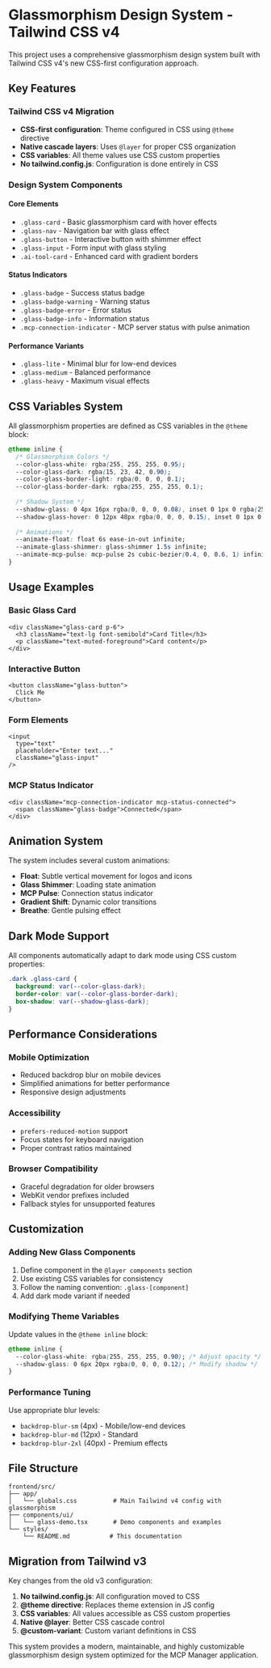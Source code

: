 # Glassmorphism Design System - Tailwind CSS v4

This project uses a comprehensive glassmorphism design system built with Tailwind CSS v4's new CSS-first configuration approach.

## Key Features

### Tailwind CSS v4 Migration
- **CSS-first configuration**: Theme configured in CSS using `@theme` directive
- **Native cascade layers**: Uses `@layer` for proper CSS organization
- **CSS variables**: All theme values use CSS custom properties
- **No tailwind.config.js**: Configuration is done entirely in CSS

### Design System Components

#### Core Elements
- `.glass-card` - Basic glassmorphism card with hover effects
- `.glass-nav` - Navigation bar with glass effect
- `.glass-button` - Interactive button with shimmer effect
- `.glass-input` - Form input with glass styling
- `.ai-tool-card` - Enhanced card with gradient borders

#### Status Indicators
- `.glass-badge` - Success status badge
- `.glass-badge-warning` - Warning status
- `.glass-badge-error` - Error status
- `.glass-badge-info` - Information status
- `.mcp-connection-indicator` - MCP server status with pulse animation

#### Performance Variants
- `.glass-lite` - Minimal blur for low-end devices
- `.glass-medium` - Balanced performance
- `.glass-heavy` - Maximum visual effects

## CSS Variables System

All glassmorphism properties are defined as CSS variables in the `@theme` block:

```css
@theme inline {
  /* Glassmorphism Colors */
  --color-glass-white: rgba(255, 255, 255, 0.95);
  --color-glass-dark: rgba(15, 23, 42, 0.90);
  --color-glass-border-light: rgba(0, 0, 0, 0.1);
  --color-glass-border-dark: rgba(255, 255, 255, 0.1);
  
  /* Shadow System */
  --shadow-glass: 0 4px 16px rgba(0, 0, 0, 0.08), inset 0 1px 0 rgba(255, 255, 255, 0.8);
  --shadow-glass-hover: 0 12px 48px rgba(0, 0, 0, 0.15), inset 0 1px 0 rgba(255, 255, 255, 0.5);
  
  /* Animations */
  --animate-float: float 6s ease-in-out infinite;
  --animate-glass-shimmer: glass-shimmer 1.5s infinite;
  --animate-mcp-pulse: mcp-pulse 2s cubic-bezier(0.4, 0, 0.6, 1) infinite;
}
```

## Usage Examples

### Basic Glass Card
```tsx
<div className="glass-card p-6">
  <h3 className="text-lg font-semibold">Card Title</h3>
  <p className="text-muted-foreground">Card content</p>
</div>
```

### Interactive Button
```tsx
<button className="glass-button">
  Click Me
</button>
```

### Form Elements
```tsx
<input 
  type="text" 
  placeholder="Enter text..."
  className="glass-input"
/>
```

### MCP Status Indicator
```tsx
<div className="mcp-connection-indicator mcp-status-connected">
  <span className="glass-badge">Connected</span>
</div>
```

## Animation System

The system includes several custom animations:

- **Float**: Subtle vertical movement for logos and icons
- **Glass Shimmer**: Loading state animation
- **MCP Pulse**: Connection status indicator
- **Gradient Shift**: Dynamic color transitions
- **Breathe**: Gentle pulsing effect

## Dark Mode Support

All components automatically adapt to dark mode using CSS custom properties:

```css
.dark .glass-card {
  background: var(--color-glass-dark);
  border-color: var(--color-glass-border-dark);
  box-shadow: var(--shadow-glass-dark);
}
```

## Performance Considerations

### Mobile Optimization
- Reduced backdrop blur on mobile devices
- Simplified animations for better performance
- Responsive design adjustments

### Accessibility
- `prefers-reduced-motion` support
- Focus states for keyboard navigation
- Proper contrast ratios maintained

### Browser Compatibility
- Graceful degradation for older browsers
- WebKit vendor prefixes included
- Fallback styles for unsupported features

## Customization

### Adding New Glass Components
1. Define component in the `@layer components` section
2. Use existing CSS variables for consistency
3. Follow the naming convention: `.glass-[component]`
4. Add dark mode variant if needed

### Modifying Theme Variables
Update values in the `@theme inline` block:

```css
@theme inline {
  --color-glass-white: rgba(255, 255, 255, 0.90); /* Adjust opacity */
  --shadow-glass: 0 6px 20px rgba(0, 0, 0, 0.12); /* Modify shadow */
}
```

### Performance Tuning
Use appropriate blur levels:
- `backdrop-blur-sm` (4px) - Mobile/low-end devices
- `backdrop-blur-md` (12px) - Standard
- `backdrop-blur-2xl` (40px) - Premium effects

## File Structure

```
frontend/src/
├── app/
│   └── globals.css          # Main Tailwind v4 config with glassmorphism
├── components/ui/
│   └── glass-demo.tsx       # Demo components and examples
└── styles/
    └── README.md           # This documentation
```

## Migration from Tailwind v3

Key changes from the old v3 configuration:

1. **No tailwind.config.js**: All configuration moved to CSS
2. **@theme directive**: Replaces theme extension in JS config
3. **CSS variables**: All values accessible as CSS custom properties
4. **Native @layer**: Better CSS cascade control
5. **@custom-variant**: Custom variant definitions in CSS

This system provides a modern, maintainable, and highly customizable glassmorphism design system optimized for the MCP Manager application.